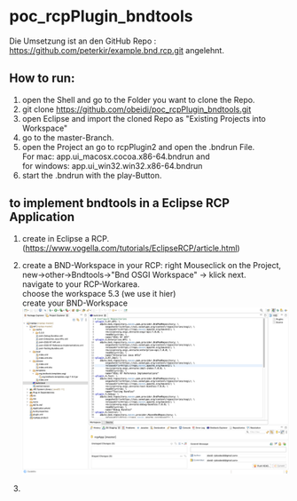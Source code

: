 # poc_rcpPlugin_bndtools
Die Umsetzung ist an den GitHub Repo : https://github.com/peterkir/example.bnd.rcp.git angelehnt.

## How to run:
 1. open the Shell and go to the Folder you want to clone the Repo.
 2. git clone https://github.com/obeidi/poc_rcpPlugin_bndtools.git
 3. open Eclipse and import the cloned Repo as "Existing Projects into Workspace" 
 4. go to the master-Branch.
 5. open the Project an go to rcpPlugin2 and open the .bndrun File.  
    For mac: app.ui_macosx.cocoa.x86-64.bndrun and  
	for windows: app.ui_win32.win32.x86-64.bndrun
 6. start the .bndrun with the play-Button. 
 
 ## to implement bndtools in a Eclipse RCP Application 
 1. create in Eclipse a RCP. (https://www.vogella.com/tutorials/EclipseRCP/article.html)
 2. create a BND-Workspace in your RCP:
	right Mouseclick on the Project, new->other->Bndtools->"Bnd OSGI Workspace" -> klick next.  
	navigate to your RCP-Workarea.  
	choose the workspace 5.3 (we use it hier)  
	create your BND-Workspace
    ![bndtools-Workspace](pic/bndworkspace.png "bndtools-Workspace")
 
 3. 